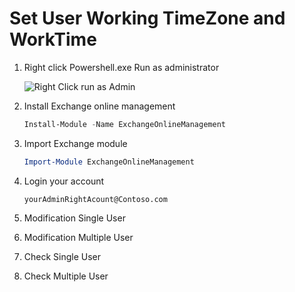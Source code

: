 # Set User Working TimeZone and WorkTime

1. Right click Powershell.exe Run as administrator

   ![Right Click run as Admin](https://na.cx/i/AUF89YN.webp)
2. Install Exchange online management

   ```powershell
   Install-Module -Name ExchangeOnlineManagement
   ```
3. Import Exchange module

   ```powershell
   Import-Module ExchangeOnlineManagement
   ```
4. Login your account

   ```
   yourAdminRightAcount@Contoso.com
   ```
5. Modification Single User
6. Modification Multiple User
7. Check Single User
8. Check Multiple User
